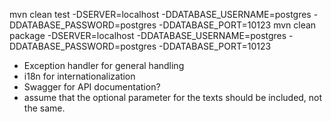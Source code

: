 mvn clean test -DSERVER=localhost -DDATABASE_USERNAME=postgres -DDATABASE_PASSWORD=postgres -DDATABASE_PORT=10123
mvn clean package -DSERVER=localhost -DDATABASE_USERNAME=postgres -DDATABASE_PASSWORD=postgres -DDATABASE_PORT=10123

- Exception handler for general handling
- i18n for internationalization
- Swagger for API documentation?
- assume that the optional parameter for the texts should be included, not the same.